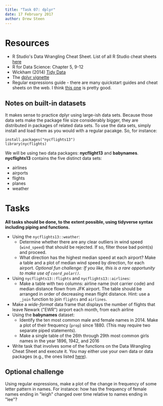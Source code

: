 ```yaml
---
title: "Task 07: dplyr"
date: 17 February 2017
author: Drew Steen
---
```


# Resources
* R Studio's Data Wrangling Cheat Sheet. List of all R Studio cheat sheets [here](https://www.rstudio.com/resources/cheatsheets/)
* R for Data Science: Chapter 5, 9-12
* Wickham (2014) [Tidy Data](http://vita.had.co.nz/papers/tidy-data.pdf)
* The [dplyr vignette](https://cran.rstudio.com/web/packages/dplyr/vignettes/introduction.html)
* Regular expressions guide - there are many quickstart guides and cheat sheets on the web. I think [this one](http://stat545.com/block022_regular-expression.html) is pretty good.

## Notes on built-in datasets
It makes sense to practice dplyr using large-ish data sets. Because those data sets make the package file size considerably bigger, they are distributed in packages of related data sets. To use the data sets, simply install and load them as you would with a regular pacakge. So, for instance:

```
install.packages("nycflights13")
library(nycflights)
```

We will be using two data packages: **nycflight13** and **babynames**. **nycflights13** contains the five distinct data sets:

* airlines
* airports
* flights
* planes
* weather

# Tasks

**All tasks should be done, to the extent possible, using tidyverse syntax including piping and functions.**



* Using the `nycflights13::weather`:
    * Determine whether there are any clear outliers in wind speed (`wind_speed`) that should be rejected. If so, filter those bad point(s) and proceed.
    * What direction has the highest median speed at each airport? Make a table and a plot of median wind speed by direction, for each airport. *Optional fun challenge: If you like, this is a rare opportunity to make use of `coord_polar()`.* 
* Using `nycflights13::flights` and `nycflights13::airlines`:
    * Make a table with two columns: airline name (not carrier code) and median distance flown from JFK airport. The table should be arranged in order of decreasing mean flight distance. Hint: use a `_join` function to join `flights` and `airlines`.
* Make a *wide-format* data frame that displays the number of flights that leave Newark ("EWR") airport each month, from each airline
* Using the **babynames** dataset:
    * Identify the ten most common male and female names in 2014. Make a plot of their frequency (`prop`) since 1880. (This may require two separate piped statements). 
    * Make a single table of the 26th through 29th most common girls names in the year 1896, 1942, and 2016
* Write task that involves some of the functions on the Data Wrangling Cheat Sheet and execute it. You may either use your own data or data packages (e.g., the ones listed [here](https://blog.rstudio.org/2014/07/23/new-data-packages/)).



## Optional challenge
 Using regular expressions, make a plot of the change in frequency of some letter pattern in names. For instance: how has the frequency of female names ending in "leigh" changed over time relative to names ending in "lee"?